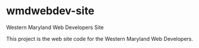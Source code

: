 wmdwebdev-site
==============

Western Maryland Web Developers Site

This project is the web site code for the Western Maryland Web Developers.